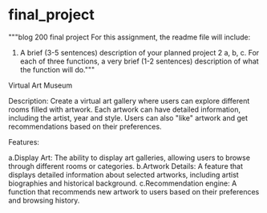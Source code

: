 # final_project
"""blog 200 final project
For this assignment, the readme file will include:
1. A brief (3-5 sentences) description of your planned project
2 a, b, c. For each of three functions, a very brief (1-2 sentences) description of what the function will do."""

Virtual Art Museum 
 
Description: 
Create a virtual art gallery where users can explore different rooms filled with artwork. Each artwork can have detailed information, including the artist, year and style. Users can also "like" artwork and get recommendations based on their preferences. 
 
Features: 
 
a.Display Art: The ability to display art galleries, allowing users to browse through different rooms or categories. 
b.Artwork Details: A feature that displays detailed information about selected artworks, including artist biographies and historical background. 
c.Recommendation engine: A function that recommends new artwork to users based on their preferences and browsing history.
